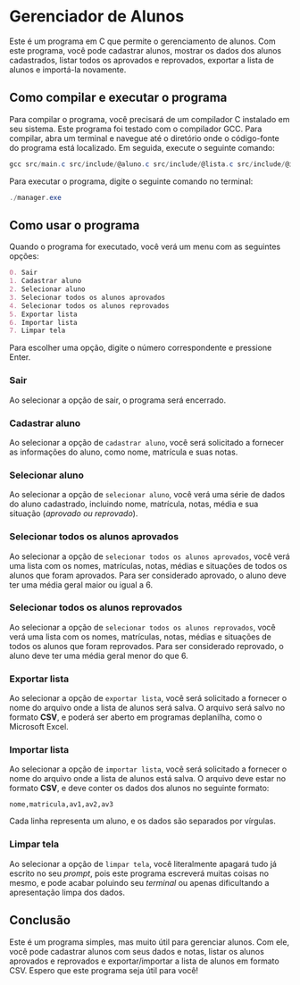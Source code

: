 # Gerenciador de Alunos
Este é um programa em C que permite o gerenciamento de alunos. Com este programa, você pode cadastrar
alunos, mostrar os dados dos alunos cadastrados, listar todos os aprovados e reprovados, exportar a lista
de alunos e importá-la novamente.

## Como compilar e executar o programa
Para compilar o programa, você precisará de um compilador C instalado em seu sistema. Este programa foi
testado com o compilador GCC. Para compilar, abra um terminal e navegue até o diretório onde o código-fonte
do programa está localizado. Em seguida, execute o seguinte comando:
```Powershell
gcc src/main.c src/include/@aluno.c src/include/@lista.c src/include/@io.c -o manager.exe -std=c11
```
Para executar o programa, digite o seguinte comando no terminal:
```Powershell
./manager.exe
```

## Como usar o programa
Quando o programa for executado, você verá um menu com as seguintes opções:
```Markdown
0. Sair
1. Cadastrar aluno
2. Selecionar aluno
3. Selecionar todos os alunos aprovados 
4. Selecionar todos os alunos reprovados
5. Exportar lista
6. Importar lista
7. Limpar tela
```
Para escolher uma opção, digite o número correspondente e pressione Enter.

### Sair
Ao selecionar a opção de sair, o programa será encerrado.

### Cadastrar aluno
Ao selecionar a opção de `cadastrar aluno`, você será solicitado a fornecer as informações do aluno, como
nome, matrícula e suas notas.

### Selecionar aluno
Ao selecionar a opção de `selecionar aluno`, você verá uma série de dados do aluno cadastrado, incluindo
nome, matrícula, notas, média e sua situação (_aprovado ou reprovado_).

### Selecionar todos os alunos aprovados 
Ao selecionar a opção de `selecionar todos os alunos aprovados`, você verá uma lista com os nomes,
matrículas, notas, médias e situações de todos os alunos que foram aprovados. Para ser considerado
aprovado, o aluno deve ter uma média geral maior ou igual a 6.

### Selecionar todos os alunos reprovados 
Ao selecionar a opção de `selecionar todos os alunos reprovados`, você verá uma lista com os nomes,
matrículas, notas, médias e situações de todos os alunos que foram reprovados. Para ser considerado
reprovado, o aluno deve ter uma média geral menor do que 6.

### Exportar lista
Ao selecionar a opção de `exportar lista`, você será solicitado a fornecer o nome do arquivo onde a lista
de alunos será salva. O arquivo será salvo no formato **CSV**, e poderá ser aberto em programas deplanilha,
como o Microsoft Excel.

### Importar lista
Ao selecionar a opção de `importar lista`, você será solicitado a fornecer o nome do arquivo onde a lista
de alunos está salva. O arquivo deve estar no formato **CSV**, e deve conter os dados dos alunos no
seguinte formato:
```
nome,matricula,av1,av2,av3
```
Cada linha representa um aluno, e os dados são separados por vírgulas.

### Limpar tela
Ao selecionar a opção de `limpar tela`, você literalmente apagará tudo já escrito no seu _prompt_, pois
este programa escreverá muitas coisas no mesmo, e pode acabar poluindo seu _terminal_ ou apenas dificultando
a apresentação limpa dos dados.

## Conclusão
Este é um programa simples, mas muito útil para gerenciar alunos. Com ele, você pode cadastrar alunos com
seus dados e notas, listar os alunos aprovados e reprovados e exportar/importar a lista de alunos em
formato CSV. Espero que este programa seja útil para você!